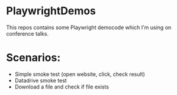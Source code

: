 # PlaywrightDemos

This repos contains some Playwright democode which I'm using on conference talks.

# Scenarios:
- Simple smoke test (open website, click, check result)
- Datadrive smoke test
- Download a file and check if file exists
